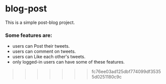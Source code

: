 # blog-post

This is a simple post-blog project. 

### Some features are:
* users can Post their tweets.
* users can comment on tweets.
* users can Like each other's tweets.
* only logged-in users can have some of these features.
>>>>>>> fc76ee03ad125dbf774099df35355d0251180c9c
